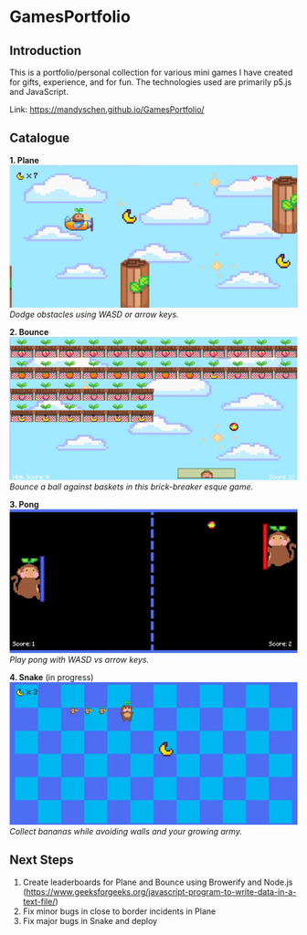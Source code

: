 # GamesPortfolio
## Introduction
This is a portfolio/personal collection for various mini games I have created for gifts, experience, and for fun. The technologies used are primarily p5.js and JavaScript.  
  
Link: https://mandyschen.github.io/GamesPortfolio/
## Catalogue
**1. Plane**  
![Screenshot from Plane](https://github.com/mandyschen/GamesPortfolio/blob/main/screenshots/plane.jpg)  
*Dodge obstacles using WASD or arrow keys.*  
  
**2. Bounce**  
![Screenshot from Bounce](https://github.com/mandyschen/GamesPortfolio/blob/main/screenshots/bounce.jpg)  
*Bounce a ball against baskets in this brick-breaker esque game.*  
  
**3. Pong**  
![Screenshot from Pong](https://github.com/mandyschen/GamesPortfolio/blob/main/screenshots/pong.jpg)   
*Play pong with WASD vs arrow keys.*  
  
**4. Snake** (in progress)  
![Screenshot from Snake](https://github.com/mandyschen/GamesPortfolio/blob/main/screenshots/snake.jpg)  
*Collect bananas while avoiding walls and your growing army.*  
  
## Next Steps
1. Create leaderboards for Plane and Bounce using Browerify and Node.js (https://www.geeksforgeeks.org/javascript-program-to-write-data-in-a-text-file/)
2. Fix minor bugs in close to border incidents in Plane
3. Fix major bugs in Snake and deploy
